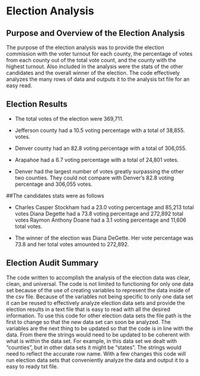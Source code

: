 # Election Analysis

## Purpose and Overview of the Election Analysis
   The purpose of the election analysis was to provide the election commission with the voter turnout for each county, the percentage of votes from each county out of the total vote count, and the county with the highest turnout. Also included in the analysis were the stats of the other candidates and the overall winner of the election. The code effectively analyzes the many rows of data and outputs it to the analysis txt file for an easy read. 

## Election Results
- The total votes of the election were 369,711.
- Jefferson county had a 10.5 voting percentage with a total of 38,855. votes.
- Denver county had an 82.8 voting percentage with a total of 306,055.
- Arapahoe had a 6.7 voting percentage with a total of 24,801 votes.

- Denver had the largest number of votes greatly surpassing the other two counties. They could not compare with Denver’s 82.8 voting percentage and 306,055 votes. 

##The candidates stats were as follows
- Charles Casper Stockham had a 23.0 voting percentage and 85,213 total votes
   Diana Degette had a 73.8 voting percentage and 272,892 total votes
   Raymon Anthony Doane had a 3.1 voting percentage and 11,606 total votes.

- The winner of the election was Diana DeGette. Her vote percentage was 73.8 and her total votes amounted to 272,892.


## Election Audit Summary
  The code written to accomplish the analysis of the election data was clear, clean, and universal. The code is not limited to functioning for only one data set because of the use of creating variables to represent the data inside of the csv file. Because of the variables not being specific to only one data set it can be reused to effectively analyze election data sets and provide the election results in a text file that is easy to read with all the desired information. To use this code for other election data sets the file path is the first to change so that the new data set can soon be analyzed. The variables are the next thing to be updated so that the code is in line with the data. From there the strings would need to be updated to be coherent with what is within the data set. For example, in this data set we dealt with “counties”, but in other data sets it might be “states”. The strings would need to reflect the accurate row name. With a few changes this code will run election data sets that conveniently analyze the data and output it to a easy to ready txt file. 

